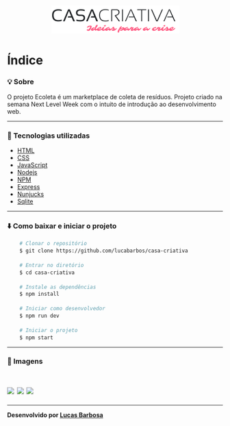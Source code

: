 <h1 align="center">
    <img src="public/assets/logo.png">
</h1>
    
# Índice
 

### :bulb: Sobre
O projeto Ecoleta é um marketplace de coleta de resíduos. Projeto criado na semana Next Level Week com o intuito de introdução ao desenvolvimento web.

---

### :rocket: Tecnologias utilizadas

* [HTML](https://developer.mozilla.org/pt-BR/docs/Web/HTML)
* [CSS](https://developer.mozilla.org/pt-BR/docs/Web/CSS)
* [JavaScript](https://www.javascript.com/)
* [Nodejs](https://nodejs.org/en/)
* [NPM](https://www.npmjs.com/)
* [Express](https://expressjs.com/pt-br/)
* [Nunjucks](https://mozilla.github.io/nunjucks/)
* [Sqlite](https://www.sqlite.org/index.html)

---

### :arrow_down: Como baixar e iniciar o projeto



```bash
    # Clonar o repositório
    $ git clone https://github.com/lucabarbos/casa-criativa

    # Entrar no diretório
    $ cd casa-criativa

    # Instale as dependências
    $ npm install
    
    # Iniciar como desenvolvedor 
    $ npm run dev

    # Iniciar o projeto
    $ npm start
```   
---

### 🎨 Imagens 

<h1> 
    <img src="https://i.imgur.com/8AZlw8V.png">
    <img src="https://i.imgur.com/TyfYMnm.png">
    <img src="https://i.imgur.com/67MqNgK.png">
</h1>  
   
---   
__Desenvolvido por [Lucas Barbosa](https://github.com/lucabarbos)__